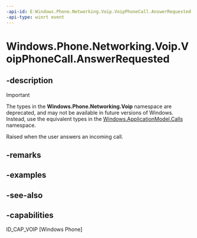 ```yaml
---
-api-id: E:Windows.Phone.Networking.Voip.VoipPhoneCall.AnswerRequested
-api-type: winrt event
---
```


<!-- Event syntax
public event Windows.Foundation.TypedEventHandler AnswerRequested<Windows.Phone.Networking.Voip.VoipPhoneCall,  Windows.Phone.Networking.Voip.CallAnswerEventArgs>
-->

# Windows.Phone.Networking.Voip.VoipPhoneCall.AnswerRequested

## -description

> [!IMPORTANT]
> The types in the **Windows.Phone.Networking.Voip** namespace are deprecated, and may not be available in future versions of Windows. Instead, use the equivalent types in the [Windows.ApplicationModel.Calls](/uwp/api/windows.applicationmodel.calls) namespace.

Raised when the user answers an incoming call.

## -remarks

## -examples

## -see-also

## -capabilities
ID_CAP_VOIP [Windows Phone]
